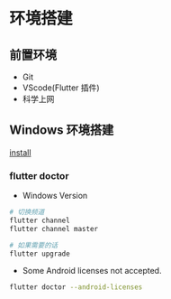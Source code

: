 # 环境搭建

## 前置环境

- Git
- VScode(Flutter 插件)
- 科学上网

## Windows 环境搭建

[install](https://flutter.cn/docs/get-started/install/windows)

### flutter doctor

- Windows Version

```sh
# 切换频道
flutter channel
flutter channel master

# 如果需要的话
flutter upgrade
```

- Some Android licenses not accepted.

```sh
flutter doctor --android-licenses
```
